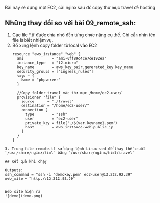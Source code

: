 Bài này sẽ dựng một EC2, cài nginx sau đó copy thư mục travel để hosting

## Những thay đổi so với bài 09_remote_ssh:

1. Các file *.tf được chia nhỏ đến từng chức năng cụ thể. Chỉ cần nhìn tên file là biết nhiệm vụ.
2. Bổ xung lệnh copy folder từ local vào EC2
    ```hcl
    resource "aws_instance" "web" {
      ami             = "ami-0ff89c4ce7de192ea"
      instance_type   = "t2.micro"
      key_name        = aws_key_pair.generated_key.key_name
      security_groups = ["ingress_rules"]
      tags = {
        Name = "phpserver"
      }

      //Copy folder travel vào thư mục /home/ec2-user/
      provisioner "file" {
        source      = "./travel"
        destination = "/home/ec2-user/"
        connection {
          type        = "ssh"
          user        = "ec2-user"
          private_key = file("./${var.keyname}.pem")
          host        = aws_instance.web.public_ip
        }
      }
    }
  ```
3. Trong file remote.tf sử dụng lệnh Linux sed để thay thế chuỗi `/usr/share/nginx/html` bằng `/usr/share/nginx/html/travel`

## Kết quả khi chạy

Outputs:
ssh_command = "ssh -i 'demokey.pem' ec2-user@13.212.92.39"
web_site = "http://13.212.92.39"


Web site hiện ra
![demo](demo.png)